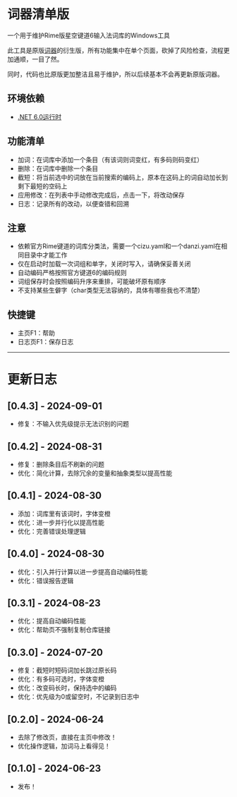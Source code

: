 # 词器清单版

一个用于维护Rime版星空键道6输入法词库的Windows工具

此工具是原版[词器](https://github.com/GarthTB/JDLibManager)的衍生版，所有功能集中在单个页面，砍掉了风险检查，流程更加通顺，一目了然。

同时，代码也比原版更加整洁且易于维护，所以后续基本不会再更新原版词器。

## 环境依赖

- [.NET 6.0运行时](https://dotnet.microsoft.com/zh-cn/download/dotnet/6.0)

## 功能清单

- 加词：在词库中添加一个条目（有该词则词变红，有多码则码变红）
- 删除：在词库中删除一个条目
- 截短：将当前选中的词放在当前搜索的编码上，原本在这码上的词自动加长到剩下最短的空码上
- 应用修改：在列表中手动修改完成后，点击一下，将改动保存
- 日志：记录所有的改动，以便查错和回溯

## 注意

- 依赖官方Rime键道的词库分类法，需要一个cizu.yaml和一个danzi.yaml在相同目录中才能工作
- 仅在启动时加载一次词组和单字，关闭时写入，请确保妥善关闭
- 自动编码严格按照官方键道6的编码规则
- 词组保存时会按照编码升序来重排，可能破坏原有顺序
- 不支持某些生僻字（char类型无法容纳的，具体有哪些我也不清楚）

## 快捷键

- 主页F1：帮助
- 日志页F1：保存日志

---

# 更新日志

## [0.4.3] - 2024-09-01

- 修复：不输入优先级提示无法识别的问题

## [0.4.2] - 2024-08-31

- 修复：删除条目后不刷新的问题
- 优化：简化计算，去除冗余的变量和抽象类型以提高性能

## [0.4.1] - 2024-08-30

- 添加：词库里有该词时，字体变橙
- 优化：进一步并行化以提高性能
- 优化：完善错误处理逻辑

## [0.4.0] - 2024-08-30

- 优化：引入并行计算以进一步提高自动编码性能
- 优化：错误报告逻辑

## [0.3.1] - 2024-08-23

- 优化：提高自动编码性能
- 优化：帮助页不强制复制仓库链接

## [0.3.0] - 2024-07-20

- 修复：截短时短码词加长跳过原长码
- 优化：有多码可选时，字体变橙
- 优化：改变码长时，保持选中的编码
- 优化：优先级为0或留空时，不记录到日志中

## [0.2.0] - 2024-06-24

- 去除了修改页，直接在主页中修改！
- 优化操作逻辑，加词马上看得见！

## [0.1.0] - 2024-06-23

- 发布！